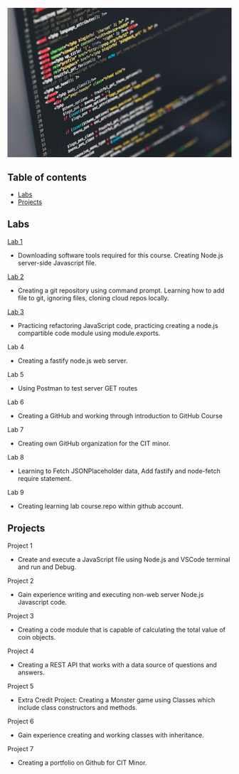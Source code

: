  ![Image](https://github.com/Ruichen11/Ruichen11.CIT-Minor/blob/9db5875a1774c6f179dac54d2a8e3ffc8db3c6b2/CIT%20picture.jpg)
## Table of contents
* [Labs](#Labs)
* [Projects](#Projects)

## Labs
[Lab 1](https://github.com/Ruichen11/cit281-lab1.git)
* Downloading software tools required for this course. Creating Node.js server-side Javascript file.

[Lab 2](https://github.com/Ruichen11/cit281-lab2.git)
* Creating a git repository using command prompt. Learning how to add file to git, ignoring files, cloning cloud repos locally. 

[Lab 3](https://github.com/Ruichen11/cit281-lab3.git)
* Practicing refactoring JavaScript code, practicing creating a node.js compartible code module using module.exports.

Lab 4
* Creating a fastify node.js web server. 

Lab 5
* Using Postman to test server GET routes

Lab 6
* Creating a GitHub and working through introduction to GitHub Course

Lab 7
* Creating own GitHub organization for the CIT minor. 

Lab 8
* Learning to Fetch JSONPlaceholder data, Add fastify and node-fetch require statement. 

Lab 9
* Creating learning lab course.repo within github account. 

## Projects
Project 1
* Create and execute a JavaScript file using Node.js and VSCode terminal and run and Debug.

Project 2
* Gain experience writing and executing non-web server Node.js Javascript code. 

Project 3
* Creating a code module that is capable of calculating the total value of coin objects. 

Project 4
* Creating a REST API that works with a data source of questions and answers. 

Project 5
* Extra Credit Project: Creating a Monster game using Classes which include class constructors and methods. 

Project 6
* Gain experience creating and working classes with inheritance. 

Project 7
* Creating a portfolio on Github for CIT Minor. 
